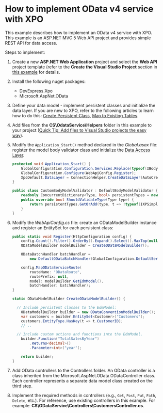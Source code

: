 How to implement OData v4 service with XPO
========================================

This example describes how to implement an OData v4 service with XPO. This example is an ASP.NET MVC 5 Web API project and provides simple REST API for data access.

Steps to implement:

1. Create a new **ASP.NET Web Application** project and select the **Web API** project template (refer to the **Create the Visual Studio Project** section in [this example](https://docs.microsoft.com/en-us/aspnet/web-api/overview/odata-support-in-aspnet-web-api/odata-v4/create-an-odata-v4-endpoint) for details.
2. Install the following nuget packages:
	* DevExpress.Xpo
	* Microsoft.AspNet.OData
3. Define your data model - implement persistent classes and initialize the data layer. If you are new to XPO, refer to the following articles to learn how to do this: [Create Persistent Class](https://docs.devexpress.com/CoreLibraries/2256/devexpress-orm-tool/getting-started/tutorial-1-your-first-data-aware-application-with-xpo), [Map to Existing Tables](https://docs.devexpress.com/CoreLibraries/3264/devexpress-orm-tool/concepts/basics-of-creating-persistent-objects-for-existing-data-tables).
4. Add files from the **CS\OdataService\Helpers** folder in this example to your project ([Quick Tip: Add files to Visual Studio projects the easy way](https://blogs.msdn.microsoft.com/davidklinems/2007/12/18/quick-tip-add-files-to-visual-studio-projects-the-easy-way/)).
5. Modify the `Application_Start()` method declared in the *Global.asax* file: register the model body validator class and initialize the [Data Access Layer](https://docs.devexpress.com/CoreLibraries/2121/devexpress-orm-tool/feature-center/connecting-to-a-data-store/data-access-layer).

	```cs
	protected void Application_Start() {
		GlobalConfiguration.Configuration.Services.Replace(typeof(IBodyModelValidator), new CustomBodyModelValidator());
		GlobalConfiguration.Configure(WebApiConfig.Register);
		XpoDefault.DataLayer = ConnectionHelper.CreateDataLayer(AutoCreateOption.SchemaAlreadyExists, true);
	}

    public class CustomBodyModelValidator : DefaultBodyModelValidator {
        readonly ConcurrentDictionary<Type, bool> persistentTypes = new ConcurrentDictionary<Type, bool>();
        public override bool ShouldValidateType(Type type) {
            return persistentTypes.GetOrAdd(type, t => !typeof(IXPSimpleObject).IsAssignableFrom(t));
        }
    }
	```

6. Modify the *WebApiConfig.cs* file: create an ODataModelBuilder instance and register an EntitySet for each persistent class:

	```cs
	public static void Register(HttpConfiguration config) {
		config.Count().Filter().OrderBy().Expand().Select().MaxTop(null);
		ODataModelBuilder modelBuilder = CreateODataModelBuilder();

		ODataBatchHandler batchHandler =
			new DefaultODataBatchHandler(GlobalConfiguration.DefaultServer);

		config.MapODataServiceRoute(
			routeName: "ODataRoute",
			routePrefix: null,
			model: modelBuilder.GetEdmModel(),
			batchHandler: batchHandler);
	}

	static ODataModelBuilder CreateODataModelBuilder() { 

	  // Include persistent classes to the EdmModel:
		ODataModelBuilder builder = new ODataConventionModelBuilder();
		var customers = builder.EntitySet<Customer>("Customers");
		customers.EntityType.HasKey(t => t.CustomerID);
		// ..

	  // Include custom actions and functions into the EdmModel.
		builder.Function("TotalSalesByYear")
			.Returns<decimal>()
			.Parameter<int>("year");

		return builder;
	}
	```
7. Add OData controllers to the Controllers folder. An OData controller is a class inherited from the Microsoft.AspNet.OData.ODataController class. Each controller represents a separate data model class created on the third step.
8. Implement the required methods in controllers (e.g., `Get`, `Post`, `Put`, `Path`, `Delete`, etc.). For reference, use existing controllers in this example. For example: **CS\ODataService\Controllers\CustomersController.cs**.
